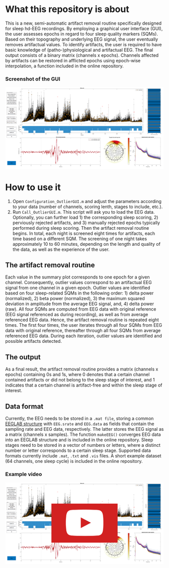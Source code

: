 # What this repository is about
This is a new, semi-automatic artifact removal routine specifically designed for sleep hd-EEG recordings. By employing a graphical user interface (GUI), the user assesses epochs in regard to four sleep quality markers (SQMs). Based on their topography and underlying EEG signal, the user eventually removes artifactual values. To identify artifacts, the user is required to have basic knowledge of (patho-)physiological and artifactual EEG. The final output consists of a binary matrix (channels x epochs). Channels affected by artifacts can be restored in afflicted epochs using epoch-wise interpolation, a function included in the online repository.

### Screenshot of the GUI
![](video/ScreenshotGUI.png "Screenshot of the Maltab GUI")



# How to use it
1. Open `Configuration_OutlierGUI.m` and adjust the parameters according to your data (number of channels, scoring lenth, stages to include, etc.).
2. Run `Call_OutlierGUI.m`. This script will ask you to load the EEG data. Optionally, you can further load 1) the corresponding sleep scoring, 2) perviously rejected artifacts, and 3) manually rejected epochs typically performed during sleep scoring. Then the artifact removal routine begins. In total, each night is screened eight times for artifacts, each time based on a different SQM. The screening of one night takes approximately 10 to 60 minutes, depending on the length and quality of the data, as well as the experience of the user.

## The artifact removal routine
Each value in the summary plot corresponds to one epoch for a given channel. Consequently, outlier values correspond to an artifactual EEG signal from one channel in a given epoch. Outlier values are identified based on four sleep-related SQMs in the following order: 1) delta power (normalized), 2) beta power (normalized), 3) the maximum squared deviation in amplitude from the average EEG signal, and, 4) delta power (raw). All four SQMs are computed from EEG data with original reference (EEG signal referenced as during recording), as well as from average referenced EEG data. Hence, the artifact removal routine is repeated eight times. The first four times, the user iterates through all four SQMs from EEG data with original reference, thereafter through all four SQMs from average referenced EEG data. During each iteration, outlier values are identified and possible artifacts detected. 

## The output
As a final result, the artifact removal routine provides a matrix (channels x epochs) containing 0s and 1s, where 0 denotes that a certain channel contained artifacts or did not belong to the sleep stage of interest, and 1 indicates that a certain channel is artifact-free and within the sleep stage of interest.

## Data format
Currently, the EEG needs to be stored in a `.mat file`, storing a common [EEGLAB structure](https://eeglab.org/tutorials/ConceptsGuide/Data_Structures.html#eeg-and-alleeg) with `EEG.srate` and `EEG.data` as fields that contain the sampling rate and EEG data, respectively. The latter stores the EEG signal as a matrix (channels x samples). The function `makeEEG()` converges EEG data into an EEGLAB structure and is included in the online repository. Sleep stages need to be stored in a vector of numbers or letters, where a distinct number or letter corresponds to a certain sleep stage. Supported data formats currently include `.mat`, `.txt` and `.vis` files.  A short example dataset (64 channels, one sleep cycle) is included in the online repository.

### Example video
[![IMAGE ALT TEXT](video/Thumbnail.png)](https://youtu.be/HQNmgWaqGKY "How to use the GUI")
